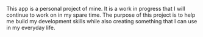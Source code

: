 This app is a personal project of mine. It is a work in progress that I will continue to work on in my spare time. The purpose of this project is to help me build my development skills while also creating something that I can use in my everyday life. 
